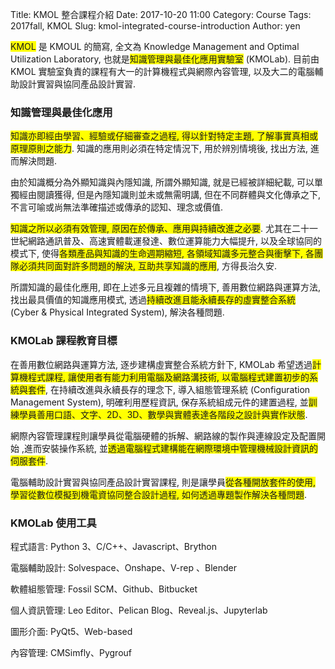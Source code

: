 Title: KMOL 整合課程介紹
Date: 2017-10-20 11:00
Category: Course
Tags: 2017fall, KMOL
Slug: kmol-integrated-course-introduction
Author: yen

<span style="background-color: #ffff00;">KMOL</span> 是 KMOUL 的簡寫, 全文為 Knowledge Management and Optimal Utilization Laboratory, 也就是<span style="background-color: #ffff00;">知識管理與最佳化應用實驗室</span> (KMOLab). 目前由 KMOL 實驗室負責的課程有大一的計算機程式與網際內容管理, 以及大二的電腦輔助設計實習與協同產品設計實習.

<!-- PELICAN_END_SUMMARY -->

### 知識管理與最佳化應用

<span style="background-color: #ffff00;">知識亦即經由學習、經驗或仔細審查之過程, 得以針對特定主題, 了解事實真相或原理原則之能力</span>. 知識的應用則必須在特定情況下, 用於辨別情境後, 找出方法, 進而解決問題. 

由於知識概分為外顯知識與內隱知識, 所謂外顯知識, 就是已經被詳細紀載, 可以單獨經由閱讀獲得, 但是內隱知識則並未或無需明講, 但在不同群體與文化傳承之下,  不言可喻或尚無法準確描述或傳承的認知、理念或價值.

<span style="background-color: #ffff00;">知識之所以必須有效管理, 原因在於傳承、應用與持續改進之必要</span>. 尤其在二十一世紀網路通訊普及、高速實體載運發達、數位運算能力大幅提升, 以及全球協同的模式下, 使得<span style="background-color: #ffff00;">各類產品與知識的生命週期縮短, 各領域知識多元整合與衝擊下, 各團隊必須共同面對許多問題的解決, 互助共享知識的應用</span>, 方得長治久安.

所謂知識的最佳化應用, 即在上述多元且複雜的情境下, 善用數位網路與運算方法, 找出最具價值的知識應用模式, 透過<span style="background-color: #ffff00;">持續改進且能永續長存的虛實整合系統</span> (Cyber & Physical Integrated System), 解決各種問題.

### KMOLab 課程教育目標

在善用數位網路與運算方法, 逐步建構虛實整合系統方針下,  KMOLab 希望透過<span style="background-color: #ffff00;">計算機程式課程, 讓使用者有能力利用電腦及網路溝技術, 以電腦程式建置初步的系統與套件</span>, 在持續改進與永續長存的理念下, 導入組態管理系統 (Configuration Management System), 明確利用歷程資訊, 保存系統組成元件的建置過程, 並<span style="background-color: #ffff00;">訓練學員善用口語、文字、2D、3D、數學與實體表達各階段之設計與實作狀態</span>.

網際內容管理課程則讓學員從電腦硬體的拆解、網路線的製作與連線設定及配置開始 ,進而安裝操作系統, 並<span style="background-color: #ffff00;">透過電腦程式建構能在網際環境中管理機械設計資訊的伺服套件</span>.

電腦輔助設計實習與協同產品設計實習課程, 則是讓學員<span style="background-color: #ffff00;">從各種開放套件的使用, 學習從數位模擬到機電資協同整合設計過程, 如何透過專題製作解決各種問題</span>.

### KMOLab 使用工具

程式語言: Python 3、C/C++、Javascript、Brython

電腦輔助設計: Solvespace、Onshape、V-rep 、Blender

軟體組態管理: Fossil SCM、Github、Bitbucket

個人資訊管理: Leo Editor、Pelican Blog、Reveal.js、Jupyterlab

圖形介面: PyQt5、Web-based

內容管理: CMSimfly、Pygrouf







